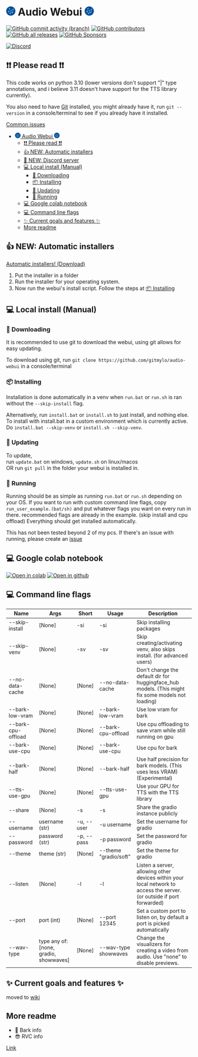 # <img alt="logo" height="25" src="assets/logo.png" width="25"/> Audio Webui <img alt="logo" height="25" src="assets/logo.png" width="25"/>

[![GitHub commit activity (branch)](https://img.shields.io/github/commit-activity/t/gitmylo/audio-webui)](https://github.com/gitmylo/audio-webui/commits/master)
[![GitHub contributors](https://img.shields.io/github/contributors-anon/gitmylo/audio-webui)](https://github.com/gitmylo/audio-webui/graphs/contributors)
[![GitHub all releases](https://img.shields.io/github/downloads/gitmylo/audio-webui/total?label=installer%20downloads)](https://github.com/gitmylo/audio-webui/releases/tag/Installers)
[![GitHub Sponsors](https://img.shields.io/github/sponsors/gitmylo?label=github+sponsors+supporters)](https://github.com/sponsors/gitmylo)

[![Discord](https://img.shields.io/discord/1118525872882843711?style=flat&label=discord)](https://discord.gg/NB86C3Szkg)


## ❗❗ Please read ❗❗
This code works on python 3.10 (lower versions don't support "|" type annotations, and i believe 3.11 doesn't have support for the TTS library currently).

You also need to have [Git](https://git-scm.com/downloads) installed, you might already have it, run `git --version` in a console/terminal to see if you already have it installed.

[Common issues](https://github.com/gitmylo/audio-webui/wiki/common-issues)

<!-- TOC -->
* [<img alt="logo" height="15" src="assets/logo.png" width="15"/> Audio Webui <img alt="logo" height="15" src="assets/logo.png" width="15"/>](#img-altlogo-height25-srcassetslogopng-width25-audio-webui-img-altlogo-height25-srcassetslogopng-width25)
  * [❗❗ Please read ❗❗](#-please-read-)
  * [👍 NEW: Automatic installers](#-new--automatic-installers)
  * [💬 NEW: Discord server](#-new--discord-server)
  * [💻 Local install (Manual)](#-local-install--manual-)
    * [🔽 Downloading](#-downloading)
    * [📦 Installing](#-installing)
    * [🔼 Updating](#-updating)
    * [🏃‍ Running](#-running)
  * [💻 Google colab notebook](#-google-colab-notebook)
  * [💻 Command line flags](#-command-line-flags)
  * [✨ Current goals and features ✨](#-current-goals-and-features-)
  * [More readme](#more-readme)
<!-- TOC -->

## 👍 NEW: Automatic installers
[Automatic installers! (Download)](https://github.com/gitmylo/audio-webui/releases/tag/Installers)
1. Put the installer in a folder
2. Run the installer for your operating system.
3. Now run the webui's install script. Follow the steps at [📦 Installing](#-installing)

## 💻 Local install (Manual)
### 🔽 Downloading
It is recommended to use git to download the webui, using git allows for easy updating.

To download using git, run `git clone https://github.com/gitmylo/audio-webui` in a console/terminal

### 📦 Installing
Installation is done automatically in a venv when `run.bat` or `run.sh` is ran without the `--skip-install` flag.

Alternatively, run `install.bat` or `install.sh` to just install, and nothing else. To install with install.bat in a custom environment which is currently active. Do `install.bat --skip-venv` or `install.sh --skip-venv`.

### 🔼 Updating
To update,  
run `update.bat` on windows, `update.sh` on linux/macos  
OR run `git pull` in the folder your webui is installed in.

### 🏃‍ Running
Running should be as simple as running `run.bat` or `run.sh` depending on your OS.
If you want to run with custom command line flags, copy `run_user_example.(bat/sh)` and put whatever flags you want on every run in there. recommended flags are already in the example. (skip install and cpu offload)
Everything should get installed automatically.

This has not been tested beyond 2 of my pcs.
If there's an issue with running, please create an [issue](https://github.com/gitmylo/audio-webui/issues)

## 💻 Google colab notebook
[![Open in colab](https://colab.research.google.com/assets/colab-badge.svg)](https://colab.research.google.com/github/gitmylo/audio-webui/blob/master/audio_webui_colab.ipynb) [![Open in github](https://img.shields.io/badge/Github-Open%20file-green)](audio_webui_colab.ipynb)

## 💻 Command line flags

| Name               | Args                                   | Short      | Usage                 | Description                                                                                                            |
|--------------------|----------------------------------------|------------|-----------------------|------------------------------------------------------------------------------------------------------------------------|
| --skip-install     | [None]                                 | -si        | -si                   | Skip installing packages                                                                                               |
| --skip-venv        | [None]                                 | -sv        | -sv                   | Skip creating/activating venv, also skips install. (for advanced users)                                                |
| --no-data-cache    | [None]                                 | [None]     | --no-data-cache       | Don't change the default dir for huggingface_hub models. (This might fix some models not loading)                      |
| --bark-low-vram    | [None]                                 | [None]     | --bark-low-vram       | Use low vram for bark                                                                                                  |
| --bark-cpu-offload | [None]                                 | [None]     | --bark-cpu-offload    | Use cpu offloading to save vram while still running on gpu                                                             |
| --bark-use-cpu     | [None]                                 | [None]     | --bark-use-cpu        | Use cpu for bark                                                                                                       |
| --bark-half        | [None]                                 | [None]     | --bark-half           | Use half precision for bark models. (This uses less VRAM) (Experimental)                                               |
| --tts-use-gpu      | [None]                                 | [None]     | --tts-use-gpu         | Use your GPU for TTS with the TTS library                                                                              |
| --share            | [None]                                 | -s         | -s                    | Share the gradio instance publicly                                                                                     |
| --username         | username (str)                         | -u, --user | -u username           | Set the username for gradio                                                                                            |
| --password         | password (str)                         | -p, --pass | -p password           | Set the password for gradio                                                                                            |
| --theme            | theme (str)                            | [None]     | --theme "gradio/soft" | Set the theme for gradio                                                                                               |
| --listen           | [None]                                 | -l         | -l                    | Listen a server, allowing other devices within your local network to access the server. (or outside if port forwarded) |
| --port             | port (int)                             | [None]     | --port 12345          | Set a custom port to listen on, by default a port is picked automatically                                              |
| --wav-type         | type any of: [none, gradio, showwaves] | [None]     | --wav-type showwaves  | Change the visualizers for creating a video from audio. Use "none" to disable previews.                                |


## ✨ Current goals and features ✨
moved to [wiki](https://github.com/gitmylo/audio-webui/wiki/Features)

## More readme
* 🐶 Bark info
* 😎 RVC info

[Link](https://github.com/gitmylo/audio-webui/wiki/info)
